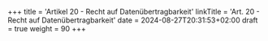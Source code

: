 +++
title = 'Artikel 20 - Recht auf Datenübertragbarkeit'
linkTitle = 'Art. 20 - Recht auf Datenübertragbarkeit'
date = 2024-08-27T20:31:53+02:00
draft = true
weight = 90
+++
